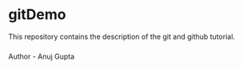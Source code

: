 # gitDemo
This repository contains the description of the git and github tutorial.

###
Author - Anuj Gupta
